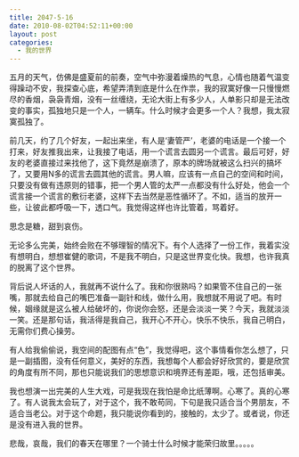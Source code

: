 ```yaml
---
title: 2047-5-16
date: 2010-08-02T04:52:11+00:00
layout: post
categories:
  - 我的世界
---
```


五月的天气，仿佛是盛夏前的前奏，空气中弥漫着燥热的气息，心情也随着气温变得躁动不安，我探查心底，希望弄清到底是什么在作祟，我的寂寞好像一只慢慢燃尽的香烟，袅袅青烟，没有一丝缠绕，无论大街上有多少人，人单影只却是无法改变的事实，孤独地只是一个人，一辆车。什么时候才会更多一个人？我想，我太寂寞孤独了。

前几天，约了几个好友，一起出来坐，有人是‘妻管严’，老婆的电话是一个接一个打来，好友推我出来，让我接了电话，用一个谎言去圆另一个谎言。最后可好，好友的老婆直接过来找他了，这下竟然是崩溃了，原本的牌场就被这么扫兴的搞坏了，又要用N多的谎言去圆其他的谎言。男人嘛，应该有一点自己的空间和时间，只要没有做有违原则的错事，把一个男人管的太严一点都没有什么好处，他会一个谎言接一个谎言的敷衍老婆，这样下去当然是恶性循环了。不如，适当的放开一些，让彼此都呼吸一下，透口气。我觉得这样也许比管着，骂着好。

思念是糖，甜到哀伤。

无论多么完美，始终会败在不够理智的情况下。有个人选择了一份工作，我着实没有想明白，想想崔健的歌词，不是我不明白，只是这世界变化快。我想，也许我真的脱离了这个世界。
<!--more-->
背后说人坏话的人，我就再不说什么了。我和你很熟吗？如果管不住自己的一张嘴，那就去给自己的嘴巴准备一副针和线，做什么用，我想就不用说了吧。有时候，姻缘就是这么被人给破坏的，你说你会怒，还是会淡淡一笑？今天，我就淡淡一笑。还是那句话，我活得是我自己，我开心不开心，快乐不快乐，我自己明白，无需你们费心操劳。

有人给我偷偷说，我空间的配图有点“色”，我觉得吧，这个事情看你怎么想了，只是一副插图，没有任何意义，美好的东西，我想每个人都会好好欣赏的，要是欣赏的角度有所不同，那也只能说我们的思想意识和境界还有差距，哦，还包括审美。

我也想演一出完美的人生大戏，可是我现在我怕是命比纸薄啊。心寒了。真的心寒了。有人说我太会玩了，对于这个，我不敢苟同，下句是我只适合当个男朋友，不适合当老公。对于这个命题，我只能说你看到的，接触的，太少了。或者说，你还是没有进入我的世界。

悲哉，哀哉，我们的春天在哪里？一个骑士什么时候才能荣归故里。。。。。